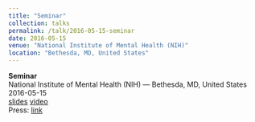 ```yaml
---
title: "Seminar"
collection: talks
permalink: /talk/2016-05-15-seminar
date: 2016-05-15
venue: "National Institute of Mental Health (NIH)"
location: "Bethesda, MD, United States"
---
```


**Seminar**  
National Institute of Mental Health (NIH) — Bethesda, MD, United States  
2016-05-15  
[slides]() [video]()  
Press: [link]()  
